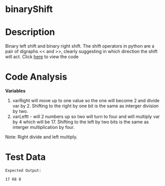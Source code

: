 # binaryShift

Description 
=============

Binary left shift and binary right shift. The shift  operators in python are a pair of digraphs << and >>, clearly suggesting in which direction the shift will act. Click [here](https://github.com/Fran0616/binaryShift/blob/master/binaryShift.py) to view the code

Code Analysis 
===============

**Variables**

1. varRight will move up to one value so the one will become 2 and divide var by 2. Shifting to the right by one bit is the same as interger division by two.
2. varLeftt - will 2 numbers up so two will turn to four and will multiply var by 4 which will be 17. Shifting to the left by two bits is the same as interger multiplication by four. 

Note: Right divide and left multiply.

Test Data 
===========

```
Expected Output:

17 68 8

```


